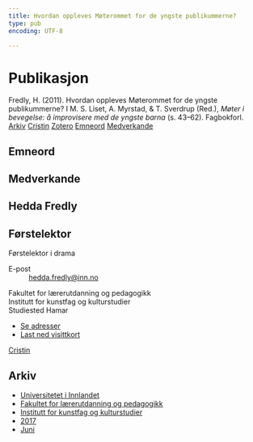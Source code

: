 ```yaml
---
title: Hvordan oppleves Møterommet for de yngste publikummerne?
type: pub
encoding: UTF-8

---
```

<h1>Publikasjon</h1>
<article id="csl-bib-container-DW9U96TB" class="csl-bib-container">
  <div class="csl-bib-body"> <div class="csl-entry">Fredly, H. (2011). Hvordan oppleves Møterommet for de yngste publikummerne? I M. S. Liset, A. Myrstad, &#38; T. Sverdrup (Red.), <i>Møter i bevegelse: å improvisere med de yngste barna</i> (s. 43–62). Fagbokforl.</div> </div>
  <div class="csl-bib-buttons">
    <a href="#taxonomy-article-DW9U96TB" alt="archive" class="csl-bib-button">Arkiv</a>
    <a href="https://app.cristin.no/results/show.jsf?id=1478899" alt="Cristin" class="csl-bib-button">Cristin</a>
    <a href="http://zotero.org/groups/5881554/items/DW9U96TB" alt="Zotero" class="csl-bib-button">Zotero</a>
    <a href="#keywords-article-DW9U96TB" alt="keywords" class="csl-bib-button">Emneord</a>
    <a href="#contributors-article-DW9U96TB" alt="contributors" class="csl-bib-button">Medverkande</a>
  </div>
  <div id="csl-bib-meta-container-DW9U96TB"></div>
</article>
<div id="csl-bib-meta-DW9U96TB" class="csl-bib-meta">
  <article id="keywords-article-DW9U96TB" class="keywords-article">
    <h1>Emneord</h1>
    
  </article>
  <article id="contributors-article-DW9U96TB" class="contributors-article">
    <h1>Medverkande</h1>
    <div class="personas"> <div class="vrtx-hinn-person-card"> <div class="photo"> <i class="lar la-user-circle missing-person"></i> </div> <div class="info"> <hgroup><h1>Hedda Fredly</h1> <h2>Førstelektor</h2> <p>Førstelektor i drama</p> </hgroup><dl> <dt>E-post</dt> <dd> <a href="mailto:hedda.fredly@inn.no">hedda.fredly@inn.no</a> </dd> </dl> <p> Fakultet for lærerutdanning og pedagogikk<br> Institutt for kunstfag og kulturstudier<br> Studiested Hamar </p> <ul class="vrtx-hinn-links"> <li><a href="https://www.inn.no/finn-en-ansatt/hedda-fredly.html#vrtx-hinn-addresses">Se adresser</a></li> <li><a href="https://www.inn.no/finn-en-ansatt/hedda-fredly.html?vrtx=vcf">Last ned visittkort</a></li> </ul> </div> </div> <a href="https://app.cristin.no/persons/show.jsf?id=862704" alt="Cristin URL" class="personas-cristin">Cristin</a> </div>
  </article>
  <article id="taxonomy-article-DW9U96TB" class="taxonomy-article">
    <h1>Arkiv</h1>
    <ul>
      <li><a href="{{< params subfolder >}}nn/archive/?key=3DCRN523">Universitetet i Innlandet</a></li>
      <li><a href="{{< params subfolder >}}nn/archive/?key=WYNZA47F">Fakultet for lærerutdanning og pedagogikk</a></li>
      <li><a href="{{< params subfolder >}}nn/archive/?key=VBB2T4VJ">Institutt for kunstfag og kulturstudier</a></li>
      <li><a href="{{< params subfolder >}}nn/archive/?key=5F26UTRK">2017</a></li>
      <li><a href="{{< params subfolder >}}nn/archive/?key=E3I7RW7G">Juni</a></li>
    </ul>
  </article>
</div>
